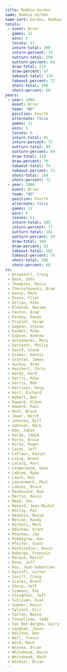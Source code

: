 ```yaml
---
title: Robbie Gordon
name: Robbie Gordon
name-sort: Gordon, Robbie
totals:
 - event: Brier
   games: 22
   wins: 5
   losses: 17
   inturn-total: 200
   inturn-percent: 75
   outturn-total: 190
   outturn-percent: 64
   draw-total: 214
   draw-percent: 67
   takeout-total: 176
   takeout-percent: 72
   shots-total: 390
   shots-percent: 69
years:
 - year: 2004
   event: Brier
   team: "NO"
   position: Fourth
   alternate: false
   games: 11
   wins: 5
   losses: 6
   inturn-total: 95
   inturn-percent: 72
   outturn-total: 89
   outturn-percent: 69
   draw-total: 110
   draw-percent: 70
   takeout-total: 74
   takeout-percent: 71
   shots-total: 184
   shots-percent: 71
 - year: 2006
   event: Brier
   team: "NO"
   position: Fourth
   alternate: false
   games: 11
   wins: 0
   losses: 11
   inturn-total: 105
   inturn-percent: 77
   outturn-total: 101
   outturn-percent: 59
   draw-total: 104
   draw-percent: 63
   takeout-total: 102
   takeout-percent: 74
   shots-total: 206
   shots-percent: 68
vs:
 - Arsenault, Craig
 - Base, John
 - Champion, Kevin
 - Chorostkowski, Brad
 - Dacey, Mark
 - Dieno, Clint
 - Dillon, Mike
 - Elmaleh, Maxime
 - Fenton, Brad
 - Ferbey, Randy
 - Friolet, Serge
 - Gagnon, Steeve
 - Gaudet, Mike
 - Gibson, Andrew
 - Golanowski, Rory
 - Gorveatt, Philip
 - Gould, Steve
 - Graber, Dennis
 - Grattan, James
 - Gushue, Brad
 - Haichert, Chris
 - Hardy, Gord
 - Harris, Mike
 - Harris, Rob
 - Harrison, Doug
 - Hart, Richard
 - Hebert, Ben
 - Howard, Glenn
 - Howard, Russ
 - Hunt, Bruce
 - Jewer, Keith
 - Johnson, Bill
 - Johnson, Mark
 - Koe, Jamie
 - Korab, Jamie
 - Korte, Bruce
 - Korte, Roger
 - Lacey, Jeff
 - Lafleur, Daniel
 - Laing, Brent
 - LeCocq, Marc
 - Ledgerwood, Sean
 - LeDrew, Ryan
 - Leech, Ron
 - Loevenmark, Phil
 - Lohnes, Bruce
 - MacDonald, Rod
 - Martin, Kevin
 - Mead, Jon
 - Menard, Jean-Michel
 - Molloy, Pat
 - Nedohin, David
 - Nelson, Randy
 - Nichols, Mark
 - Odishaw, Grant
 - Peachey, Jay
 - Peddigrew, Ken
 - Pfeifer, Scott
 - Recksiedler, Kevin
 - Roberge, Francois
 - Rocque, Marcel
 - Rose, Jeff
 - Roy, Jean-Sebastien
 - Rycroft, Carter
 - Savill, Craig
 - Scales, Brent
 - Sharp, Jeff
 - Simmons, Pat
 - Stoughton, Jeff
 - Sullivan, Evan
 - Sumner, Kevin
 - Sylvain, Eric
 - Tallon, Wayne
 - Trevellyan, Todd
 - Van Den Berghe, Garry
 - Vaughan, Jason
 - Walchuk, Don
 - Wall, Trevor
 - Ward, Mark
 - Wasnea, Brian
 - Whitehead, Kevin
 - Whitehead, Mark
 - Windsor, Brian
---
```

